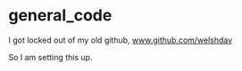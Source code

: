 # general_code

I got locked out of my old github, www.github.com/welshdav

So I am setting this up. 
